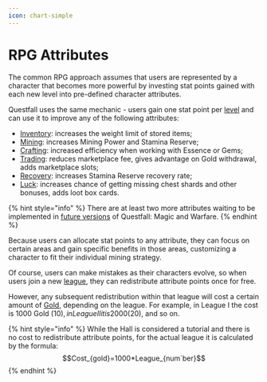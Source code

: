 ```yaml
---
icon: chart-simple
---
```


# RPG Attributes

The common RPG approach assumes that users are represented by a character that becomes more powerful by investing stat points gained with each new level into pre-defined character attributes.

Questfall uses the same mechanic - users gain one stat point per [level](../levels.md) and can use it to improve any of the following attributes:

* [Inventory](inventory.md): increases the weight limit of stored items;
* [Mining](mining.md): increases Mining Power and Stamina Reserve;
* [Crafting](crafting.md):  increased efficiency when working with Essence or Gems;
* [Trading](trading.md): reduces marketplace fee, gives advantage on Gold withdrawal, adds marketplace slots;
* [Recovery](recovery.md): increases Stamina Reserve recovery rate;
* [Luck](luck.md): increases chance of getting missing chest shards and other bonuses, adds loot box cards.

{% hint style="info" %}
There are at least two more attributes waiting to be implemented in [future versions](../../../roadmap/future-versions.md) of Questfall: Magic and Warfare.
{% endhint %}

Because users can allocate stat points to any attribute, they can focus on certain areas and gain specific benefits in those areas, customizing a character to fit their individual mining strategy.

Of course, users can make mistakes as their characters evolve, so when users join a new [league](../leagues.md), they can redistribute attribute points once for free.&#x20;

However, any subsequent redistribution within that league will cost a certain amount of [Gold](../../../assets/gold-in-game.md), depending on the league. For example, in League I the cost is 1000 Gold ($10), in League II it is 2000 ($20), and so on.

{% hint style="info" %}
While the Hall is considered a tutorial and there is no cost to redistribute attribute points, for the actual league it is calculated by the formula:\
$$Cost_{gold}=1000*League_{num`ber}$$
{% endhint %}
